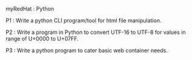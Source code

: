 myRedHat : Python

P1 : Write a python CLI program/tool for html file manipulation.

P2 : Write a program in Python to convert UTF-16 to UTF-8 for values in range of U+0000 to U+07FF.

P3 : Write a python program to cater basic web container needs.

